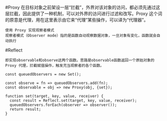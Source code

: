#Proxy
在目标对象之前架设一层“拦截”，外界对该对象的访问，都必须先通过这层拦截，因此提供了一种机制，可以对外界的访问进行过滤和改写。Proxy 这个词的原意是代理，用在这里表示由它来“代理”某些操作，可以译为“代理器”。
````
使用 Proxy 实现观察者模式
观察者模式（Observer mode）指的是函数自动观察数据对象，一旦对象有变化，函数就会自动执行
````

#Reflect
````
即实现observable和observe这两个函数。思路是observable函数返回一个原始对象的 Proxy 代理，拦截赋值操作，触发充当观察者的各个函数。

const queuedObservers = new Set();

const observe = fn => queuedObservers.add(fn);
const observable = obj => new Proxy(obj, {set});

function set(target, key, value, receiver) {
  const result = Reflect.set(target, key, value, receiver);
  queuedObservers.forEach(observer => observer());
  return result;
}
````